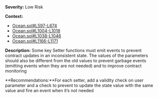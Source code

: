 **Severity:** Low Risk  

**Context:**
- [Ocean.sol#L597-L674](https://github.com/code-423n4/2023-11-shellprotocol/blob/main/src/ocean/Ocean.sol#L597-L674)
- [Ocean.sol#L1004-L1018](https://github.com/code-423n4/2023-11-shellprotocol/blob/main/src/ocean/Ocean.sol#L1004-L1018)
- [Ocean.sol#L1038-L1046](https://github.com/code-423n4/2023-11-shellprotocol/blob/main/src/ocean/Ocean.sol#L1038-L1046)
- [Ocean.sol#L1166-L1171](https://github.com/code-423n4/2023-11-shellprotocol/blob/main/src/ocean/Ocean.sol#L1166-L1171)

**Description:** Some key Setter functions must emit events to prevent contract updates in an inconsistent state. The values of the parameters should also be different from the old values to prevent garbage events (emitting events when they are not needed) and to improve contract monitoring

**Recommendations:**For each setter, add a validity check on user parameter and a check to prevent to update the state value with the same value and fire an event when it’s not needed
